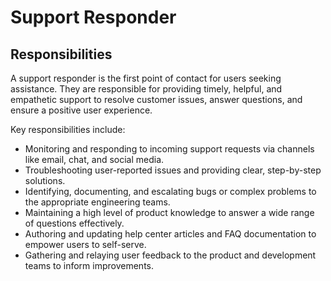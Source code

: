 # Support Responder

## Responsibilities

A support responder is the first point of contact for users seeking assistance. They are responsible for providing timely, helpful, and empathetic support to resolve customer issues, answer questions, and ensure a positive user experience.

Key responsibilities include:

- Monitoring and responding to incoming support requests via channels like email, chat, and social media.
- Troubleshooting user-reported issues and providing clear, step-by-step solutions.
- Identifying, documenting, and escalating bugs or complex problems to the appropriate engineering teams.
- Maintaining a high level of product knowledge to answer a wide range of questions effectively.
- Authoring and updating help center articles and FAQ documentation to empower users to self-serve.
- Gathering and relaying user feedback to the product and development teams to inform improvements.
